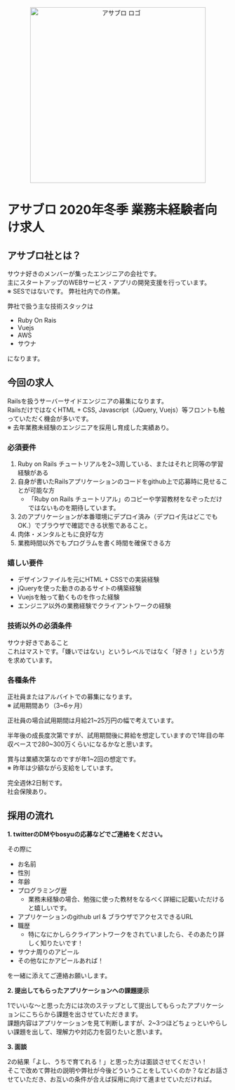 <div align="center">
<img src="https://user-images.githubusercontent.com/1719765/73834925-e7651880-484f-11ea-8e06-a733e00f8519.png" alt="アサブロ ロゴ" title="アサブロ ロゴ" width="400">
</div>

# アサブロ 2020年冬季 業務未経験者向け求人

## アサブロ社とは？
サウナ好きのメンバーが集ったエンジニアの会社です。<br>
主にスタートアップのWEBサービス・アプリの開発支援を行っています。<br>
※ SESではないです。 弊社社内での作業。

弊社で扱う主な技術スタックは

* Ruby On Rais
* Vuejs
* AWS
* サウナ

になります。

## 今回の求人
Railsを扱うサーバーサイドエンジニアの募集になります。<br>
RailsだけではなくHTML + CSS, Javascript（JQuery, Vuejs）等フロントも触っていただく機会が多いです。<br>
※ 去年業務未経験のエンジニアを採用し育成した実績あり。

### 必須要件
1. Ruby on Rails チュートリアルを2~3周している、またはそれと同等の学習経験がある
2. 自身が書いたRailsアプリケーションのコードをgithub上で応募時に見せることが可能な方
    - 「Ruby on Rails チュートリアル」のコピーや学習教材をなぞっただけではないものを期待しています。
3. 2のアプリケーションが本番環境にデプロイ済み（デプロイ先はどこでもOK.）でブラウザで確認できる状態であること。
4. 肉体・メンタルともに良好な方
5. 業務時間以外でもプログラムを書く時間を確保できる方

### 嬉しい要件
* デザインファイルを元にHTML + CSSでの実装経験
* jQueryを使った動きのあるサイトの構築経験
* Vuejsを触って動くものを作った経験
* エンジニア以外の業務経験でクライアントワークの経験

### 技術以外の必須条件
サウナ好きであること<br>
これはマストです。「嫌いではない」というレベルではなく「好き！」という方を求めています。

### 各種条件
正社員またはアルバイトでの募集になります。<br>
※ 試用期間あり（3~6ヶ月）

正社員の場合試用期間は月給21~25万円の幅で考えています。

半年後の成長度次第ですが、試用期間後に昇給を想定していますので1年目の年収ベースで280~300万くらいになるかなと思います。

賞与は業績次第なのですが年1~2回の想定です。<br>
※ 昨年は少額ながら支給をしています。

完全週休2日制です。<br>
社会保険あり。

## 採用の流れ
**1. twitterのDMやbosyuの応募などでご連絡をください。**

その際に

- お名前
- 性別
- 年齢
- プログラミング歴
  - 業務未経験の場合、勉強に使った教材をなるべく詳細に記載いただけると嬉しいです。
- アプリケーションのgithub url & ブラウザでアクセスできるURL
- 職歴
    - 特になにかしらクライアントワークをされていましたら、そのあたり詳しく知りたいです！
- サウナ周りのアピール
- その他なにかアピールあれば！

を一緒に添えてご連絡お願いします。

**2. 提出してもらったアプリケーションへの課題提示**

1でいいな〜と思った方には次のステップとして提出してもらったアプリケーションにこちらから課題を出させていただきます。<br>
課題内容はアプリケーションを見て判断しますが、2~3つほどちょっといやらしい課題を出して、理解力や対応力を図りたいと思います。

**3. 面談**

2の結果「よし、うちで育てれる！」と思った方は面談させてください！<br>
そこで改めて弊社の説明や弊社が今後どういうことをしていくのか？などお話させていただき、お互いの条件が合えば採用に向けて進ませていただければ。
